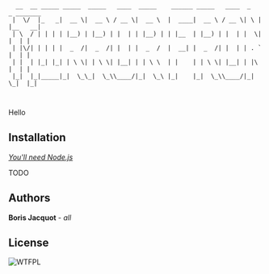 ```

  __  __ _____ _____  _____   ____  _____    ______ _____   ____  _   _ _______ 
 |  \/  |_   _|  __ \|  __ \ / __ \|  __ \  |  ____|  __ \ / __ \| \ | |__   __|
 | \  / | | | | |__) | |__) | |  | | |__) | | |__  | |__) | |  | |  \| |  | |   
 | |\/| | | | |  _  /|  _  /| |  | |  _  /  |  __| |  _  /| |  | | . ` |  | |   
 | |  | |_| |_| | \ \| | \ \| |__| | | \ \  | |    | | \ \| |__| | |\  |  | |   
 |_|  |_|_____|_|  \_\_|  \_\\____/|_|  \_\ |_|    |_|  \_\\____/|_| \_|  |_|   
                                                                                
                                                                                

```

Hello

## Installation
*[You'll need Node.js](https://nodejs.org/)*

TODO

## Authors

**Boris Jacquot** - *all*

## License

![WTFPL](http://www.wtfpl.net/wp-content/uploads/2012/12/wtfpl-badge-2.png)